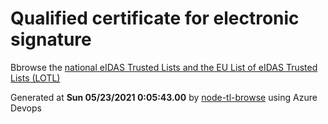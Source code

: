 # Qualified certificate for electronic signature 
 Bbrowse the [national eIDAS Trusted Lists and the EU List of eIDAS Trusted Lists (LOTL)](https://webgate.ec.europa.eu/tl-browser/#/) 
 
 
Generated at **Sun 05/23/2021  0:05:43.00** by [node-tl-browse](https://github.com/ymedlop/node-tl-browser) using Azure Devops 
